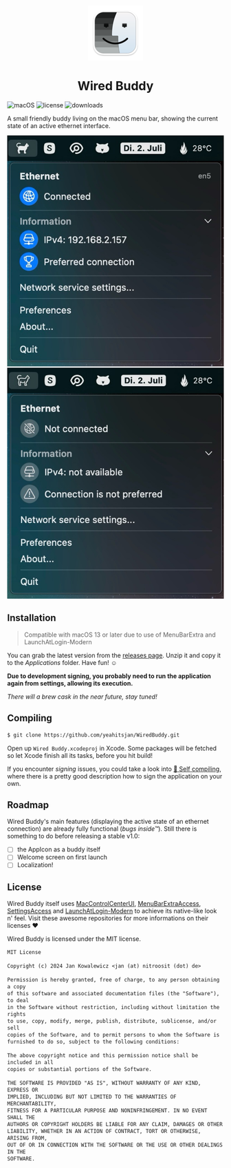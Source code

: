 <p align="center">
  <a href="#">
    <img height="128" width="128" src="https://raw.githubusercontent.com/yeahitsjan/WiredBuddy/develop/Resources/1024x1024px_hintergrund-128.png">
  </a>
  <h1 align="center">Wired Buddy</i></h1>
</p>

![macOS](https://img.shields.io/badge/macOS-13.0+-lightgray?style=flat-square) ![license](https://img.shields.io/github/license/yeahitsjan/WiredBuddy.svg?style=flat-square) ![downloads](https://img.shields.io/github/downloads/yeahitsjan/WiredBuddy/total.svg?style=flat-square)

A small friendly buddy living on the macOS menu bar, showing the current state of an active ethernet interface.

![active](https://raw.githubusercontent.com/yeahitsjan/WiredBuddy/develop/.github/active.jpg) ![inactive](https://raw.githubusercontent.com/yeahitsjan/WiredBuddy/develop/.github/inactive.jpg)

## Installation

> Compatible with macOS 13 or later due to use of MenuBarExtra and LaunchAtLogin-Modern

You can grab the latest version from the [releases page](https://github.com/yeahitsjan/WiredBuddy/releases). Unzip it and copy it to the *Applications* folder. Have fun! :relaxed:

**Due to development signing, you probably need to run the application again from settings, allowing its execution.**

*There will a brew cask in the near future, stay tuned!*

## Compiling

```sh
$ git clone https://github.com/yeahitsjan/WiredBuddy.git
```

Open up ``Wired Buddy.xcodeproj`` in Xcode. Some packages will be fetched so let Xcode finish all its tasks, before you hit build!

If you encounter *signing* issues, you could take a look into [🐛 Self compiling](https://github.com/yeahitsjan/WiredBuddy/issues/1), where there is a pretty good description how to sign the application on your own.

## Roadmap

Wired Buddy's main features (displaying the active state of an ethernet connection) are already fully functional (*bugs inside™*). Still there is something to do before releasing a stable v1.0:

- [ ] the AppIcon as a buddy itself
- [ ] Welcome screen on first launch
- [ ] Localization!

## License

Wired Buddy itself uses [MacControlCenterUI](https://github.com/orchetect/MacControlCenterUI), [MenuBarExtraAccess](https://github.com/orchetect/MenuBarExtraAccess), [SettingsAccess](https://github.com/orchetect/SettingsAccess) and [LaunchAtLogin-Modern](https://github.com/sindresorhus/LaunchAtLogin-Modern) to achieve its native-like look n' feel. Visit these awesome repositories for more informations on their licenses :heart:

Wired Buddy is licensed under the MIT license.

```
MIT License

Copyright (c) 2024 Jan Kowalewicz <jan (at) nitroosit (dot) de>

Permission is hereby granted, free of charge, to any person obtaining a copy
of this software and associated documentation files (the "Software"), to deal
in the Software without restriction, including without limitation the rights
to use, copy, modify, merge, publish, distribute, sublicense, and/or sell
copies of the Software, and to permit persons to whom the Software is
furnished to do so, subject to the following conditions:

The above copyright notice and this permission notice shall be included in all
copies or substantial portions of the Software.

THE SOFTWARE IS PROVIDED "AS IS", WITHOUT WARRANTY OF ANY KIND, EXPRESS OR
IMPLIED, INCLUDING BUT NOT LIMITED TO THE WARRANTIES OF MERCHANTABILITY,
FITNESS FOR A PARTICULAR PURPOSE AND NONINFRINGEMENT. IN NO EVENT SHALL THE
AUTHORS OR COPYRIGHT HOLDERS BE LIABLE FOR ANY CLAIM, DAMAGES OR OTHER
LIABILITY, WHETHER IN AN ACTION OF CONTRACT, TORT OR OTHERWISE, ARISING FROM,
OUT OF OR IN CONNECTION WITH THE SOFTWARE OR THE USE OR OTHER DEALINGS IN THE
SOFTWARE.
```